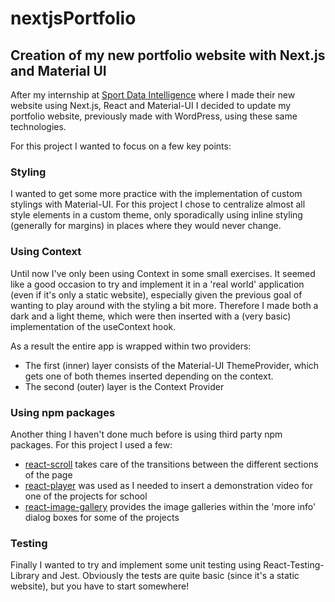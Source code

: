 # nextjsPortfolio

## Creation of my new portfolio website with Next.js and Material UI

After my internship at [Sport Data Intelligence](https://sport-data-intelligence.com) where I made their new website using Next.js, React and Material-UI I decided to update my portfolio website, previously made with WordPress, using these same technologies.

For this project I wanted to focus on a few key points:

### Styling

I wanted to get some more practice with the implementation of custom stylings with Material-UI. For this project I chose to centralize almost all style elements in a custom theme, only sporadically using inline styling (generally for margins) in places where they would never change.

### Using Context

Until now I've only been using Context in some small exercises. It seemed like a good occasion to try and implement it in a 'real world' application (even if it's only a static website), especially given the previous goal of wanting to play around with the styling a bit more. Therefore I made both a dark and a light theme, which were then inserted with a (very basic) implementation of the useContext hook.

As a result the entire app is wrapped within two providers:
- The first (inner) layer consists of the Material-UI ThemeProvider, which gets one of both themes inserted depending on the context.
- The second (outer) layer is the Context Provider

### Using npm packages

Another thing I haven't done much before is using third party npm packages. For this project I used a few:

- [react-scroll](https://www.npmjs.com/package/react-scroll) takes care of the transitions between the different sections of the page
- [react-player](https://www.npmjs.com/package/react-player) was used as I needed to insert a demonstration video for one of the projects for school
- [react-image-gallery](https://www.npmjs.com/package/react-image-gallery) provides the image galleries within the 'more info' dialog boxes for some of the projects

### Testing

Finally I wanted to try and implement some unit testing using React-Testing-Library and Jest. Obviously the tests are quite basic (since it's a static website), but you have to start somewhere!
